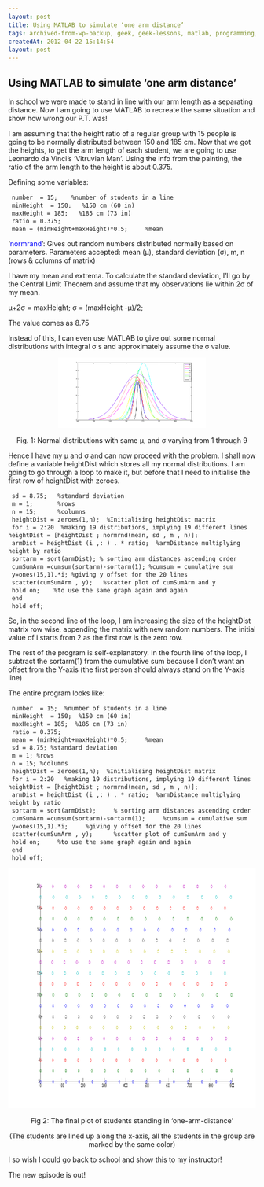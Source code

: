 ```yaml
---
layout: post
title: Using MATLAB to simulate ‘one arm distance’
tags: archived-from-wp-backup, geek, geek-lessons, matlab, programming, science
createdAt: 2012-04-22 15:14:54
layout: post
---
```


Using MATLAB to simulate ‘one arm distance’
-------------------------------------------
In school we were made to stand in line with our arm length as a separating distance. Now I am going to use MATLAB to recreate the same situation and show how wrong our P.T. was!

I am assuming that the height ratio of a regular group with 15 people is going to be normally distributed between 150 and 185 cm. Now that we got the heights, to get the arm length of each student, we are going to use Leonardo da Vinci’s ‘Vitruvian Man’. Using the info from the painting, the ratio of the arm length to the height is about 0.375.

Defining some variables:

```
 number  = 15;    %number of students in a line
 minHeight  = 150;   %150 cm (60 in)
 maxHeight = 185;   %185 cm (73 in)
 ratio = 0.375;
 mean = (minHeight+maxHeight)*0.5;     %mean
```

‘<span style="color: #0000ff;">normrand</span>’: Gives out random numbers distributed normally based on parameters.
Parameters accepted: mean (μ), standard deviation (σ), m, n (rows &amp; columns of matrix)

I have my mean and extrema. To calculate the standard deviation, I’ll go by the Central Limit Theorem and assume that my observations lie within 2σ of my mean.

μ+2σ = maxHeight;
σ = (maxHeight -μ)/2;

The value comes as 8.75

Instead of this, I can even use MATLAB to give out some normal distributions with integral σ s and approximately assume the σ value.
<p align="center"><a href="/static/wordpress-imgs/2012/04/normalheight.png"><img class="aligncenter size-medium wp-image-31" title="Normal Height Distribution, with different standard deviations, same mean" src="/static/wordpress-imgs/2012/04/normalheight.png?w=300" alt="Normal Height Distribution, with different standard deviations, same mean" width="300" height="143" /></a></p>
<p align="center">Fig. 1: Normal distributions with same μ, and σ varying from 1 through 9</p>
Hence I have my μ and σ and can now proceed with the problem. I shall now define a variable heightDist which stores all my normal distributions. I am going to go through a loop to make it, but before that I need to initialise the first row of heightDist with zeroes.

```
 sd = 8.75;   %standard deviation
 m = 1;       %rows
 n = 15;      %columns
 heightDist = zeroes(1,n);  %Initialising heightDist matrix
 for i = 2:20  %making 19 distributions, implying 19 different lines
heightDist = [heightDist ; normrnd(mean, sd , m , n)];
 armDist = heightDist (i ,: ) . * ratio;  %armDistance multiplying height by ratio
 sortarm = sort(armDist); % sorting arm distances ascending order
 cumSumArm =cumsum(sortarm)-sortarm(1); %cumsum = cumulative sum
 y=ones(15,1).*i; %giving y offset for the 20 lines
 scatter(cumSumArm , y);   %scatter plot of cumSumArm and y
 hold on;    %to use the same graph again and again
 end
 hold off;
```

So, in the second line of the loop, I am increasing the size of the heightDist matrix row wise, appending the matrix with new random numbers. The initial value of i starts from 2 as the first row is the zero row.

The rest of the program is self-explanatory. In the fourth line of the loop, I subtract the sortarm(1) from the cumulative sum because I don’t want an offset from the Y-axis (the first person should always stand on the Y-axis line)

The entire program looks like:

```
 number  = 15;  %number of students in a line
 minHeight  = 150;  %150 cm (60 in)
 maxHeight = 185;  %185 cm (73 in)
 ratio = 0.375;
 mean = (minHeight+maxHeight)*0.5;     %mean
 sd = 8.75; %standard deviation
 m = 1; %rows
 n = 15; %columns
 heightDist = zeroes(1,n);  %Initialising heightDist matrix
 for i = 2:20   %making 19 distributions, implying 19 different lines
heightDist = [heightDist ; normrnd(mean, sd , m , n)];
 armDist = heightDist (i ,: ) . * ratio;  %armDistance multiplying height by ratio
 sortarm = sort(armDist);     % sorting arm distances ascending order
 cumSumArm =cumsum(sortarm)-sortarm(1);     %cumsum = cumulative sum
 y=ones(15,1).*i;     %giving y offset for the 20 lines
 scatter(cumSumArm , y);      %scatter plot of cumSumArm and y
 hold on;     %to use the same graph again and again
 end
 hold off;
```

<p align="center"><a href="/static/wordpress-imgs/2012/04/armlength.png"><img class="aligncenter size-large wp-image-30" title="Arm length Scatter Plot" src="/static/wordpress-imgs/2012/04/armlength.png?w=1024" alt="Arm length Scatter Plot" width="1024" height="488" /></a></p>
<p align="center">Fig 2: The final plot of students standing in ‘one-arm-distance’</p>
<p align="center">(The students are lined up along the x-axis, all the students in the group are marked by the same color)</p>
<p style="text-align: left;" align="center">I so wish I could go back to school and show this to my instructor!</p>
<p style="text-align: left;" align="center">The new episode is out!</p>